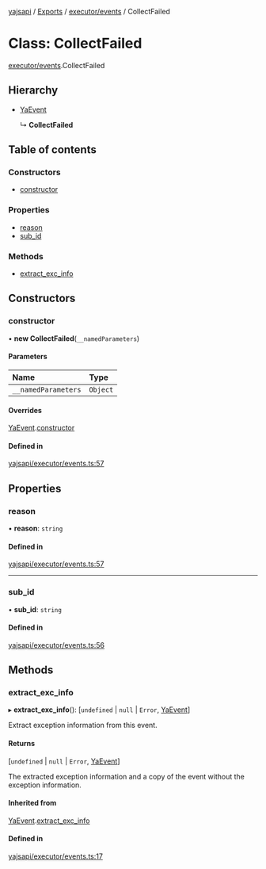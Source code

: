 [yajsapi](../README.md) / [Exports](../modules.md) / [executor/events](../modules/executor_events.md) / CollectFailed

# Class: CollectFailed

[executor/events](../modules/executor_events.md).CollectFailed

## Hierarchy

- [YaEvent](executor_events.yaevent.md)

  ↳ **CollectFailed**

## Table of contents

### Constructors

- [constructor](executor_events.collectfailed.md#constructor)

### Properties

- [reason](executor_events.collectfailed.md#reason)
- [sub\_id](executor_events.collectfailed.md#sub_id)

### Methods

- [extract\_exc\_info](executor_events.collectfailed.md#extract_exc_info)

## Constructors

### constructor

• **new CollectFailed**(`__namedParameters`)

#### Parameters

| Name | Type |
| :------ | :------ |
| `__namedParameters` | `Object` |

#### Overrides

[YaEvent](executor_events.yaevent.md).[constructor](executor_events.yaevent.md#constructor)

#### Defined in

[yajsapi/executor/events.ts:57](https://github.com/golemfactory/yajsapi/blob/8f42a91/yajsapi/executor/events.ts#L57)

## Properties

### reason

• **reason**: `string`

#### Defined in

[yajsapi/executor/events.ts:57](https://github.com/golemfactory/yajsapi/blob/8f42a91/yajsapi/executor/events.ts#L57)

___

### sub\_id

• **sub\_id**: `string`

#### Defined in

[yajsapi/executor/events.ts:56](https://github.com/golemfactory/yajsapi/blob/8f42a91/yajsapi/executor/events.ts#L56)

## Methods

### extract\_exc\_info

▸ **extract_exc_info**(): [`undefined` \| ``null`` \| `Error`, [YaEvent](executor_events.yaevent.md)]

Extract exception information from this event.

#### Returns

[`undefined` \| ``null`` \| `Error`, [YaEvent](executor_events.yaevent.md)]

The extracted exception information and a copy of the event without the exception information.

#### Inherited from

[YaEvent](executor_events.yaevent.md).[extract_exc_info](executor_events.yaevent.md#extract_exc_info)

#### Defined in

[yajsapi/executor/events.ts:17](https://github.com/golemfactory/yajsapi/blob/8f42a91/yajsapi/executor/events.ts#L17)
